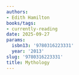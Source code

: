```yaml
---
authors:
- Edith Hamilton
books/tags:
- currently-reading
date: 2025-09-27
params:
  isbn13: '9780316223331'
  year: '2013'
slug: '9780316223331'
title: Mythology
---
```


<!--more-->